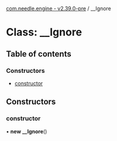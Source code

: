[com.needle.engine - v2.39.0-pre](../README.md) / \_\_Ignore

# Class: \_\_Ignore

## Table of contents

### Constructors

- [constructor](_Ignore.md#constructor)

## Constructors

### constructor

• **new __Ignore**()
